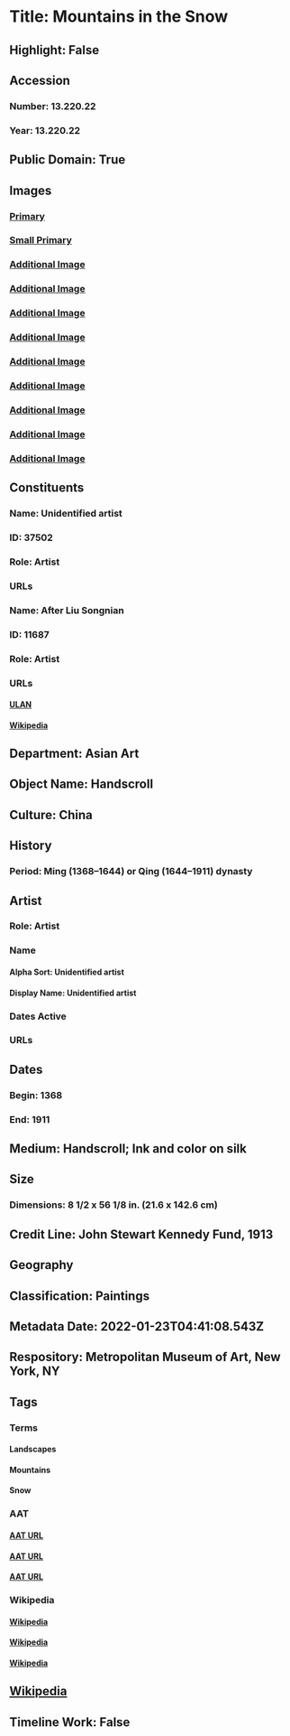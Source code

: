 # Title: Mountains in the Snow
## Highlight: False
## Accession
### Number: 13.220.22
### Year: 13.220.22
## Public Domain: True
## Images
### [Primary](https://images.metmuseum.org/CRDImages/as/original/DP216385_CRD.jpg)
### [Small Primary](https://images.metmuseum.org/CRDImages/as/web-large/DP216385_CRD.jpg)
### [Additional Image](https://images.metmuseum.org/CRDImages/as/original/DP216379.jpg)
### [Additional Image](https://images.metmuseum.org/CRDImages/as/original/DP216382.jpg)
### [Additional Image](https://images.metmuseum.org/CRDImages/as/original/DP216383.jpg)
### [Additional Image](https://images.metmuseum.org/CRDImages/as/original/DP216384.jpg)
### [Additional Image](https://images.metmuseum.org/CRDImages/as/original/DP216385.jpg)
### [Additional Image](https://images.metmuseum.org/CRDImages/as/original/DP216386.jpg)
### [Additional Image](https://images.metmuseum.org/CRDImages/as/original/DP216387.jpg)
### [Additional Image](https://images.metmuseum.org/CRDImages/as/original/DP216388.jpg)
### [Additional Image](https://images.metmuseum.org/CRDImages/as/original/DP216390.jpg)
## Constituents
### Name: Unidentified artist
### ID: 37502
### Role: Artist
### URLs
### Name: After Liu Songnian
### ID: 11687
### Role: Artist
### URLs
#### [ULAN](http://vocab.getty.edu/page/ulan/500125669)
#### [Wikipedia](https://www.wikidata.org/wiki/Q45580740)
## Department: Asian Art
## Object Name: Handscroll
## Culture: China
## History
### Period: Ming (1368–1644) or Qing (1644–1911) dynasty
## Artist
### Role: Artist
### Name
#### Alpha Sort: Unidentified artist
#### Display Name: Unidentified artist
### Dates Active
### URLs
## Dates
### Begin: 1368
### End: 1911
## Medium: Handscroll; Ink and color on silk
## Size
### Dimensions: 8 1/2 x 56 1/8 in. (21.6 x 142.6 cm)
## Credit Line: John Stewart Kennedy Fund, 1913
## Geography
## Classification: Paintings
## Metadata Date: 2022-01-23T04:41:08.543Z
## Respository: Metropolitan Museum of Art, New York, NY
## Tags
### Terms
#### Landscapes
#### Mountains
#### Snow
### AAT
#### [AAT URL](http://vocab.getty.edu/page/aat/300132294)
#### [AAT URL](http://vocab.getty.edu/page/aat/300008795)
#### [AAT URL](http://vocab.getty.edu/page/aat/300055381)
### Wikipedia
#### [Wikipedia]()
#### [Wikipedia]()
#### [Wikipedia]()
## [Wikipedia](https://www.wikidata.org/wiki/Q78815836)
## Timeline Work: False